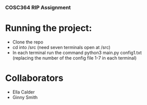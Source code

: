### COSC364 RIP Assignment

# Running the project:
- Clone the repo
- cd into /src (need seven terminals open at /src)
- In each terminal run the command python3 main.py config1.txt (replacing the number of the config file 1-7 in each terminal)

# Collaborators
- Ella Calder
- Ginny Smith

